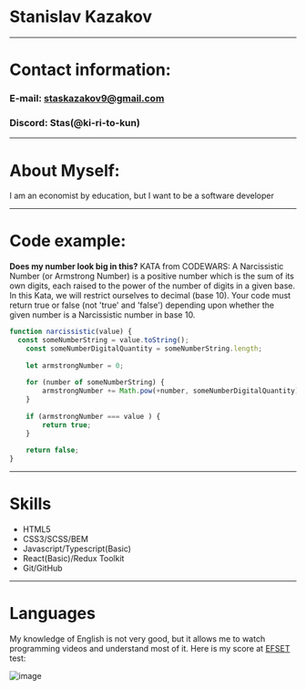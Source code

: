 # Stanislav Kazakov
***
# Contact information:
### E-mail: staskazakov9@gmail.com
### Discord: Stas(@ki-ri-to-kun)

***
# About Myself:
I am an economist by education, but I want to be a software developer
***
# Code example:


**Does my number look big in this?** KATA from CODEWARS: A Narcissistic Number (or Armstrong Number) is a positive number which is the sum of its own digits, each raised to the power of the number of digits in a given base. In this Kata, we will restrict ourselves to decimal (base 10). Your code must return true or false (not 'true' and 'false') depending upon whether the given number is a Narcissistic number in base 10.
```javascript
function narcissistic(value) {
  const someNumberString = value.toString();
	const someNumberDigitalQuantity = someNumberString.length;
  
	let armstrongNumber = 0;
  
	for (number of someNumberString) {
		armstrongNumber += Math.pow(+number, someNumberDigitalQuantity);
	}
  
	if (armstrongNumber === value ) {
		return true;
	}
  
	return false;
}
```
***
# Skills
* HTML5
* CSS3/SCSS/BEM
* Javascript/Typescript(Basic)
* React(Basic)/Redux Toolkit
* Git/GitHub

***
#  Languages 
My knowledge of English is not very good, but it allows me to watch programming videos and understand most of it. Here is my score at [EFSET](https://www.efset.org/quick-check/) test: 

![image](https://github.com/Ki-ri-to-kun/334/blob/main/efsetEnglish.jpg)